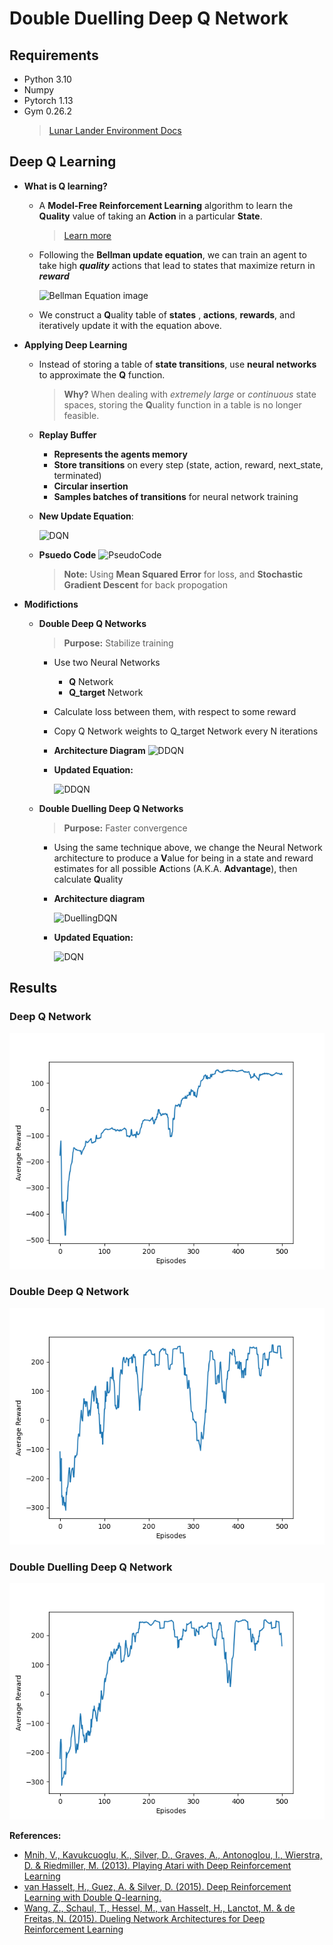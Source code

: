 # Double Duelling Deep Q Network

## **Requirements**

- Python 3.10
- Numpy
- Pytorch 1.13
- Gym 0.26.2
  > [Lunar Lander Environment Docs](https://www.gymlibrary.dev/environments/box2d/lunar_lander/)

## **Deep Q Learning**

- **What is Q learning?**

  - A **Model-Free Reinforcement Learning** algorithm to learn the **Quality** value of taking an **Action** in a particular **State**.

    > [Learn more](https://en.wikipedia.org/wiki/Q-learning)

  - Following the **Bellman update equation**, we can train an agent to take high _**quality**_ actions that lead to states that maximize return in _**reward**_

    ![Bellman Equation image](https://i.gyazo.com/8f8d8ba0a9dfc15478a940834902327c.png)

  - We construct a **Q**uality table of **states** , **actions**, **rewards**, and iteratively update it with the equation above.

- **Applying Deep Learning**

  - Instead of storing a table of **state transitions**, use **neural networks** to approximate the **Q** function.
    > **Why?** When dealing with _extremely large_ or _continuous_ state spaces, storing the **Q**uality function in a table is no longer feasible.
  - **Replay Buffer**

    - **Represents the agents memory**
    - **Store transitions** on every step (state, action, reward, next_state, terminated)
    - **Circular insertion**
    - **Samples batches of transitions** for neural network training

  - **New Update Equation**:

    ![DQN](https://i.gyazo.com/5b4d3783e1812288b4af6822cbaa10c8.png)

  - **Psuedo Code**
    ![PseudoCode](https://i.gyazo.com/d5326365b7352555e3a1240515ac637c.png)
    > **Note:** Using **Mean Squared Error** for loss, and **Stochastic Gradient Descent** for back propogation

- **Modifictions**

  - **Double Deep Q Networks**

    > **Purpose:** Stabilize training

    - Use two Neural Networks
      - **Q** Network
      - **Q_target** Network
    - Calculate loss between them, with respect to some reward
    - Copy Q Network weights to Q_target Network every N iterations
    - **Architecture Diagram**
      ![DDQN](https://i.gyazo.com/d1900d691743d7b0fb95d4ea97799b6e.png)

    - **Updated Equation:**

      ![DDQN](https://i.gyazo.com/f96d4235aacd5486ea24b73e8f446a10.png)

  - **Double Duelling Deep Q Networks**

    > **Purpose:** Faster convergence

    - Using the same technique above, we change the Neural Network architecture to produce a **V**alue for being in a state and reward estimates for all possible **A**ctions (A.K.A. **Advantage**), then calculate **Q**uality
    - **Architecture diagram**

      ![DuellingDQN](https://i.gyazo.com/ae7dd07b5da3b785e5692aeae076b300.png)

    - **Updated Equation:**

      ![DQN](https://i.gyazo.com/c5e5307d7d35a8040cfd71cedbbc9a0a.png)

## **Results**

### Deep Q Network

![graphimg1](dqn_result.png)

### Double Deep Q Network

![graphimg2](ddqn_result.png)

### Double Duelling Deep Q Network

![graphimg3](result.png)

**References:**

- [Mnih, V., Kavukcuoglu, K., Silver, D., Graves, A., Antonoglou, I., Wierstra, D. & Riedmiller, M. (2013). Playing Atari with Deep Reinforcement Learning](https://arxiv.org/pdf/1312.5602.pdf)
- [van Hasselt, H., Guez, A. & Silver, D. (2015). Deep Reinforcement Learning with Double Q-learning.](https://arxiv.org/pdf/1509.06461.pdf)
- [Wang, Z., Schaul, T., Hessel, M., van Hasselt, H., Lanctot, M. & de Freitas, N. (2015). Dueling Network Architectures for Deep Reinforcement Learning](https://arxiv.org/pdf/1511.06581.pdf)
